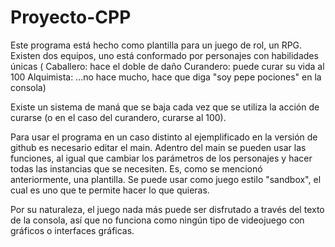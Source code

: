 # Proyecto-CPP

Este programa está hecho como plantilla para un juego de rol, un RPG. Existen dos equipos, uno está conformado por personajes con habilidades únicas (
Caballero: hace el doble de daño
Curandero: puede curar su vida al 100
Alquimista: ...no hace mucho, hace que diga "soy pepe pociones" en la consola)

Existe un sistema de maná que se baja cada vez que se utiliza la acción de curarse (o en el caso del curandero, curarse al 100).

Para usar el programa en un caso distinto al ejemplificado en la versión de github es necesario editar el main. Adentro del main se pueden usar las funciones, al igual que cambiar los parámetros de los personajes y hacer todas las instancias que se necesiten. Es, como se mencionó anteriormente, una plantilla. Se puede usar como juego estilo "sandbox", el cual es uno que te permite hacer lo que quieras.

Por su naturaleza, el juego nada más puede ser disfrutado a través del texto de la consola, así que no funciona como ningún tipo de videojuego con gráficos o interfaces gráficas.
